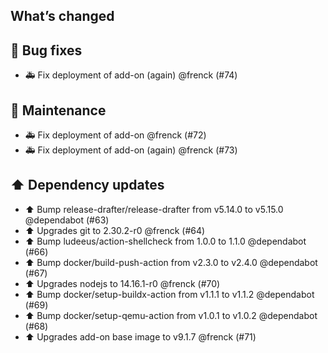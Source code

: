 ## What’s changed

## 🐛 Bug fixes

- 🚑  Fix deployment of add-on (again) @frenck (#74)

## 🧰 Maintenance

- 🚑  Fix deployment of add-on @frenck (#72)
- 🚑  Fix deployment of add-on (again) @frenck (#73)

## ⬆️ Dependency updates

- ⬆️ Bump release-drafter/release-drafter from v5.14.0 to v5.15.0 @dependabot (#63)
- ⬆️ Upgrades git to 2.30.2-r0 @frenck (#64)
- ⬆️ Bump ludeeus/action-shellcheck from 1.0.0 to 1.1.0 @dependabot (#66)
- ⬆️ Bump docker/build-push-action from v2.3.0 to v2.4.0 @dependabot (#67)
- ⬆️ Upgrades nodejs to 14.16.1-r0 @frenck (#70)
- ⬆️ Bump docker/setup-buildx-action from v1.1.1 to v1.1.2 @dependabot (#69)
- ⬆️ Bump docker/setup-qemu-action from v1.0.1 to v1.0.2 @dependabot (#68)
- ⬆️ Upgrades add-on base image to v9.1.7 @frenck (#71)
